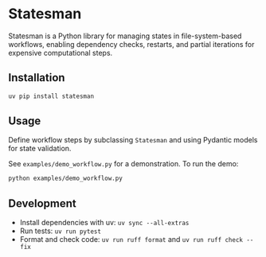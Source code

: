 # Statesman

Statesman is a Python library for managing states in file-system-based workflows, enabling dependency checks, restarts, and partial iterations for expensive computational steps.

## Installation

```bash
uv pip install statesman
```

## Usage

Define workflow steps by subclassing `Statesman` and using Pydantic models for state validation.

See `examples/demo_workflow.py` for a demonstration. To run the demo:
```bash
python examples/demo_workflow.py
```

## Development

- Install dependencies with uv: `uv sync --all-extras`
- Run tests: `uv run pytest`
- Format and check code: `uv run ruff format` and `uv run ruff check --fix`
